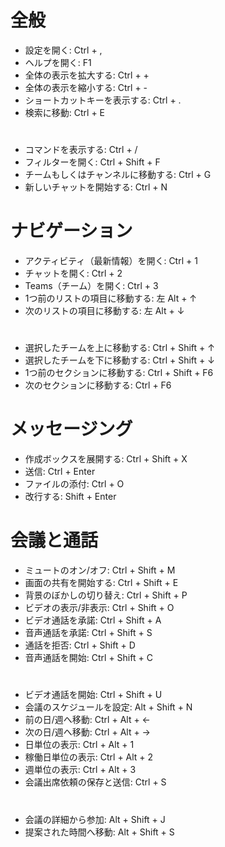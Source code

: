 ﻿# 全般
- 設定を開く: Ctrl + ,
- ヘルプを開く: F1
- 全体の表示を拡大する: Ctrl + +
- 全体の表示を縮小する: Ctrl + -
- ショートカットキーを表示する: Ctrl + .
- 検索に移動: Ctrl + E
# 
- コマンドを表示する: Ctrl + /
- フィルターを開く: Ctrl + Shift + F
- チームもしくはチャンネルに移動する: Ctrl + G
- 新しいチャットを開始する: Ctrl + N

# ナビゲーション
- アクティビティ（最新情報）を開く: Ctrl + 1
- チャットを開く: Ctrl + 2
- Teams（チーム）を開く: Ctrl + 3
- 1つ前のリストの項目に移動する: 左 Alt + ↑
- 次のリストの項目に移動する: 左 Alt + ↓
# 
- 選択したチームを上に移動する: Ctrl + Shift + ↑
- 選択したチームを下に移動する: Ctrl + Shift + ↓
- 1つ前のセクションに移動する: Ctrl + Shift + F6
- 次のセクションに移動する: Ctrl + F6

# メッセージング
- 作成ボックスを展開する: Ctrl + Shift + X
- 送信: Ctrl + Enter
- ファイルの添付: Ctrl + O
- 改行する: Shift + Enter

# 会議と通話
- ミュートのオン/オフ: Ctrl + Shift + M
- 画面の共有を開始する: Ctrl + Shift + E
- 背景のぼかしの切り替え: Ctrl + Shift + P
- ビデオの表示/非表示: Ctrl + Shift + O
- ビデオ通話を承諾: Ctrl + Shift + A
- 音声通話を承諾: Ctrl + Shift + S
- 通話を拒否: Ctrl + Shift + D
- 音声通話を開始: Ctrl + Shift + C
#  
- ビデオ通話を開始: Ctrl + Shift + U
- 会議のスケジュールを設定: Alt + Shift + N
- 前の日/週へ移動: Ctrl + Alt + ←
- 次の日/週へ移動: Ctrl + Alt + →
- 日単位の表示: Ctrl + Alt + 1
- 稼働日単位の表示: Ctrl + Alt + 2
- 週単位の表示: Ctrl + Alt + 3
- 会議出席依頼の保存と送信: Ctrl + S
#  
- 会議の詳細から参加: Alt + Shift + J
- 提案された時間へ移動: Alt + Shift + S
